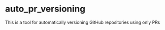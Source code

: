# auto_pr_versioning
This is a tool for automatically versioning GitHub repositories using only PRs
